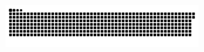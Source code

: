 <picture>
  <source media="(prefers-color-scheme: dark)" srcset="https://raw.githubusercontent.com/MarineHakobyan/MarineHakobyan/708f18093b6e5edd13338ca8ea9a02ead2703cb1/github-contribution-grid-snake-dark.svg" />
  <source media="(prefers-color-scheme: light)" srcset="https://raw.githubusercontent.com/MarineHakobyan/MarineHakobyan/708f18093b6e5edd13338ca8ea9a02ead2703cb1/github-contribution-grid-snake.svg" />
  <img alt="github-snake" src="https://raw.githubusercontent.com/MarineHakobyan/MarineHakobyan/708f18093b6e5edd13338ca8ea9a02ead2703cb1/github-contribution-grid-snake-dark.svg" />
</picture>
